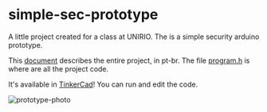 # simple-sec-prototype
A little project created for a class at UNIRIO. The is a simple security arduino prototype.

This <a href="https://github.com/BrenoBaronte/simple-sec-prototype/blob/main/TARC1%20-%20Projeto%20Final%20-%20Breno%20Baronte.pdf">document</a> describes the entire project, in pt-br. The file <a href="https://github.com/BrenoBaronte/simple-sec-prototype/blob/main/program.h">program.h</a> is where are all the project code.

It's available in <a href="https://www.tinkercad.com/things/6CJvaDkrlrc">TinkerCad</a>! You can run and edit the code.

![prototype-photo](https://photos.app.goo.gl/LNxPBhBikBdF2NMt9)
